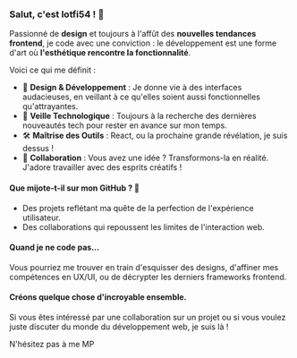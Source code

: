 ### Salut, c'est lotfi54 ! 👋

Passionné de **design** et toujours à l'affût des **nouvelles tendances frontend**, je code avec une conviction : le développement est une forme d'art où **l'esthétique rencontre la fonctionnalité**.

Voici ce qui me définit :

- 🎨 **Design & Développement** : Je donne vie à des interfaces audacieuses, en veillant à ce qu'elles soient aussi fonctionnelles qu'attrayantes.
- 🌟 **Veille Technologique** : Toujours à la recherche des dernières nouveautés tech pour rester en avance sur mon temps.
- 🛠️ **Maîtrise des Outils** : React, ou la prochaine grande révélation, je suis dessus !
- 🤝 **Collaboration** : Vous avez une idée ? Transformons-la en réalité. J'adore travailler avec des esprits créatifs !

#### Que mijote-t-il sur mon GitHub ? 🍳
- Des projets reflétant ma quête de la perfection de l'expérience utilisateur.
- Des collaborations qui repoussent les limites de l'interaction web.

#### Quand je ne code pas...
Vous pourriez me trouver en train d'esquisser des designs, d'affiner mes compétences en UX/UI, ou de décrypter les derniers frameworks frontend.

#### Créons quelque chose d'incroyable ensemble.
Si vous êtes intéressé par une collaboration sur un projet ou si vous voulez juste discuter du monde du développement web, je suis là !

N'hésitez pas à me MP
